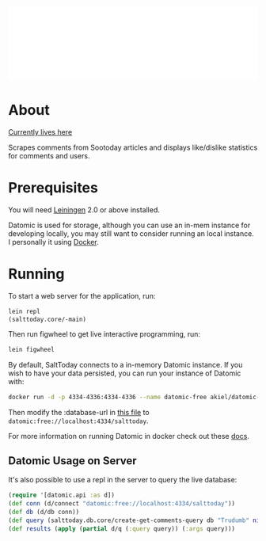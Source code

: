 <img src="./docs/img/SaltTodayLogoNoSalt.svg" width="100%" height="150">

# About

[Currently lives here](http://www.salttoday.ca)

Scrapes comments from Sootoday articles and displays like/dislike statistics for comments and users.

# Prerequisites

You will need [Leiningen][1] 2.0 or above installed.

[1]: https://github.com/technomancy/leiningen

Datomic is used for storage, although you can use an in-mem instance for developing locally, you may still want to consider running an local instance. I personally it using [Docker](https://www.docker.com).

# Running

To start a web server for the application, run:

    lein repl
    (salttoday.core/-main)

Then run figwheel to get live interactive programming, run:

```bash
lein figwheel
```

By default, SaltToday connects to a in-memory Datomic instance. If you wish to have your data persisted, you can run your instance of Datomic with:

```bash
docker run -d -p 4334-4336:4334-4336 --name datomic-free akiel/datomic-free
```

Then modify the :database-url in [this file](env/dev/clj/salttoday/env.clj) to `datomic:free://localhost:4334/salttoday`.

For more information on running Datomic in docker check out these [docs](https://github.com/alexanderkiel/datomic-free).

## Datomic Usage on Server

It's also possible to use a repl in the server to query the live database:

```clj
(require '[datomic.api :as d])
(def conn (d/connect "datomic:free://localhost:4334/salttoday"))
(def db (d/db conn))
(def query (salttoday.db.core/create-get-comments-query db "Trudumb" nil))
(def results (apply (partial d/q (:query query)) (:args query)))
```
